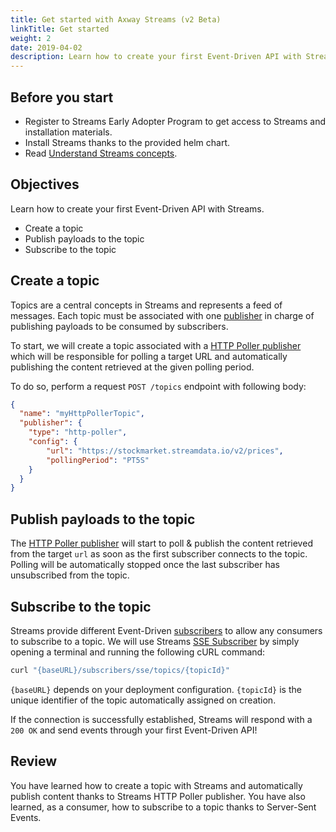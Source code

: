 ```yaml
---
title: Get started with Axway Streams (v2 Beta)
linkTitle: Get started
weight: 2
date: 2019-04-02
description: Learn how to create your first Event-Driven API with Streams.
---
```


## Before you start

* Register to Streams Early Adopter Program to get access to Streams and installation materials.
* Install Streams thanks to the provided helm chart.
* Read [Understand Streams concepts](/docs/streams/concepts).

## Objectives

Learn how to create your first Event-Driven API with Streams.

* Create a topic
* Publish payloads to the topic
* Subscribe to the topic

## Create a topic

Topics are a central concepts in Streams and represents a feed of messages.
Each topic must be associated with one [publisher](../publishers/) in charge of publishing payloads to be consumed by subscribers.

To start, we will create a topic associated with a [HTTP Poller publisher](../publishers/publisher-http-poller) which will be responsible for polling a target URL and automatically publishing the content retrieved at the given polling period.

To do so, perform a request `POST /topics` endpoint with following body:

```json
{
  "name": "myHttpPollerTopic",
  "publisher": {
    "type": "http-poller",
    "config": {
        "url": "https://stockmarket.streamdata.io/v2/prices",
        "pollingPeriod": "PT5S"
    }
  }
}
```

## Publish payloads to the topic

The [HTTP Poller publisher](../publishers/publisher-http-poller) will start to poll & publish the content retrieved from the target `url` as soon as the first subscriber connects to the topic. Polling will be automatically stopped once the last subscriber has unsubscribed from the topic.

## Subscribe to the topic

Streams provide different Event-Driven [subscribers](../subscribers) to allow any consumers to subscribe to a topic.
We will use Streams [SSE Subscriber](../subscribers/subscriber-sse) by simply opening a terminal and running the following cURL command:

```bash
curl "{baseURL}/subscribers/sse/topics/{topicId}"
```

`{baseURL}` depends on your deployment configuration. `{topicId}` is the unique identifier of the topic automatically assigned on creation.

If the connection is successfully established, Streams will respond with a `200 OK` and send events through your first Event-Driven API!

## Review

You have learned how to create a topic with Streams and automatically publish content thanks to Streams HTTP Poller publisher. You have also learned, as a consumer, how to subscribe to a topic thanks to Server-Sent Events.
